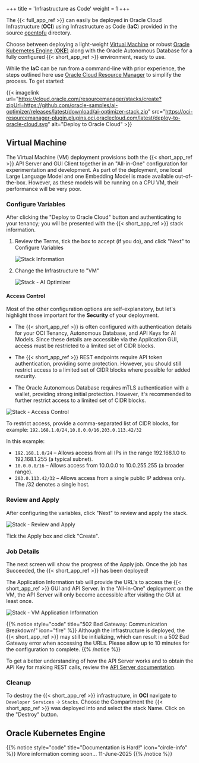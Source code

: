 +++
title = 'Infrastructure as Code'
weight = 1
+++

<!--
Copyright (c) 2024, 2025, Oracle and/or its affiliates.
Licensed under the Universal Permissive License v1.0 as shown at http://oss.oracle.com/licenses/upl.

spell-checker: ignore opentofu Ollama
-->

The {{< full_app_ref >}} can easily be deployed in Oracle Cloud Infrastructure (**OCI**) using Infrastructure as Code (**IaC**) provided in the source [opentofu](https://github.com/oracle-samples/ai-optimizer/tree/main/opentofu) directory.

Choose between deploying a light-weight [Virtual Machine](#virtual-machine) or robust [Oracle Kubernetes Engine (**OKE**)](#oracle-kubernetes-engine) along with the Oracle Autonomous Database for a fully configured {{< short_app_ref >}} environment, ready to use.  

While the **IaC** can be run from a command-line with prior experience, the steps outlined here use [Oracle Cloud Resource Manager](https://docs.oracle.com/en-us/iaas/Content/ResourceManager/Concepts/resourcemanager.htm) to simplify the process.  To get started:

{{< imagelink url="https://cloud.oracle.com/resourcemanager/stacks/create?zipUrl=https://github.com/oracle-samples/ai-optimizer/releases/latest/download/ai-optimizer-stack.zip" src="https://oci-resourcemanager-plugin.plugins.oci.oraclecloud.com/latest/deploy-to-oracle-cloud.svg" alt="Deploy to Oracle Cloud" >}}

## Virtual Machine

The Virtual Machine (VM) deployment provisions both the {{< short_app_ref >}} API Server and GUI Client together in an "All-in-One" configuration for experimentation and development.  As part of the deployment, one local Large Language Model and one Embedding Model is made available out-of-the-box.  However, as these models will be running on a CPU VM, their performance will be very poor.

### Configure Variables

After clicking the "Deploy to Oracle Cloud" button and authenticating to your tenancy; you will be presented with the {{< short_app_ref >}} stack information.

1. Review the Terms, tick the box to accept (if you do), and click "Next" to Configure Variables

    ![Stack Information](../images/iac_stack_information.png)

1. Change the Infrastructure to "VM"

    ![Stack - AI Optimizer](../images/iac_stack_optimizer.png)

#### Access Control

Most of the other configuration options are self-explanatory, but let's highlight those important for the **Security** of your deployment.

* The {{< short_app_ref >}} is often configured with authentication details for your OCI Tenancy, Autonomous Database, and API Keys for AI Models. Since these details are accessible via the Application GUI, access must be restricted to a limited set of CIDR blocks.

* The {{< short_app_ref >}} REST endpoints require API token authentication, providing some protection. However, you should still restrict access to a limited set of CIDR blocks where possible for added security.

* The Oracle Autonomous Database requires mTLS authentication with a wallet, providing strong initial protection. However, it's recommended to further restrict access to a limited set of CIDR blocks.

![Stack - Access Control](../images/iac_stack_access_control.png)

To restrict access, provide a comma-separated list of CIDR blocks, for example: `192.168.1.0/24,10.0.0.0/16,203.0.113.42/32`

In this example:
* `192.168.1.0/24` – Allows access from all IPs in the range 192.168.1.0 to 192.168.1.255 (a typical subnet).
* `10.0.0.0/16` – Allows access from 10.0.0.0 to 10.0.255.255 (a broader range).
* `203.0.113.42/32` – Allows access from a single public IP address only. The /32 denotes a single host.

### Review and Apply

After configuring the variables, click "Next" to review and apply the stack.

![Stack - Review and Apply](../images/iac_stack_review_apply.png)

Tick the Apply box and click "Create".

### Job Details

The next screen will show the progress of the Apply job.  Once the job has Succeeded, the {{< short_app_ref >}} has been deployed!

The Application Information tab will provide the URL's to access the {{< short_app_ref >}} GUI and API Server.  In the "All-in-One" deployment on the VM, the API Server will only become accessible after visiting the GUI at least once.

![Stack - VM Application Information](../images/iac_stack_vm_info.png)

{{% notice style="code" title="502 Bad Gateway: Communication Breakdown!" icon="fire" %}}
Although the infrastructure is deployed, the {{< short_app_ref >}} may still be initializing, which can result in a 502 Bad Gateway error when accessing the URLs. Please allow up to 10 minutes for the configuration to complete.
{{% /notice %}}

To get a better understanding of how the API Server works and to obtain the API Key for making REST calls, review the [API Server documentation](client/api_server/).

### Cleanup

To destroy the {{< short_app_ref >}} infrastructure, in **OCI** navigate to `Developer Services` -> `Stacks`.  Choose the Compartment the {{< short_app_ref >}} was deployed into and select the stack Name.  Click on the "Destroy" button.

## Oracle Kubernetes Engine

{{% notice style="code" title="Documentation is Hard!" icon="circle-info" %}}
More information coming soon... 11-June-2025
{{% /notice %}}